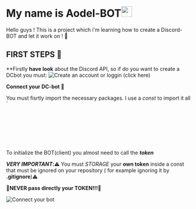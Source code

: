 # My name is Aodel-BOT<img src="https://github.com/TheDudeThatCode/TheDudeThatCode/blob/master/Assets/Hi.gif" width="29px">

Hello guys ! This is a project which i'm learning how to create a Discord-BOT and let it work on ! 🐺

## FIRST STEPS 📝

**Firstly **have look** about the Discord API, so if do you want to create a DCbot you must: ![Create an account or loggin (click here)](https://discord.com/developers/docs/intro)

**Connect your DC-bot  🔌**

You must fisrtly import the necessary packages. I use a _const_ to import it all <img src="https://www.freeiconspng.com/uploads/pokeball-icon-1.png" width="350" 
 alt="PokeballFreeIcons" style="width: 3%;">
 
 To initialize the BOT(client) you almost need to call the **_token_**
 
 **_VERY IMPORTANT_:**⚠️ You must _STORAGE_ your **own token** inside a const that must be ignored on your repository ( for example ignoring it by **.gitignore**)⚠️
 
 **🚫NEVER pass directly your TOKEN!!!🚫**

![Connect your bot](https://i.postimg.cc/MZdKsGDq/To-Readme-Connect-DC-Bot.png)

